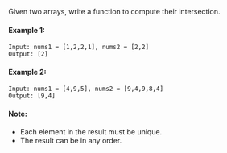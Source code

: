 Given two arrays, write a function to compute their intersection.

#### Example 1:
```
Input: nums1 = [1,2,2,1], nums2 = [2,2]
Output: [2]
```

#### Example 2:
```
Input: nums1 = [4,9,5], nums2 = [9,4,9,8,4]
Output: [9,4]
```

#### Note:
  * Each element in the result must be unique.
  * The result can be in any order.
